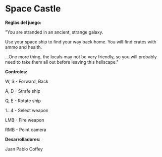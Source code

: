 # Space Castle

<b>Reglas del juego:</b>

"You are stranded in an ancient, strange galaxy.

Use your space ship to find your way back home. You will find crates with ammo and health.

...One more thing, the locals may not be very friendly, so you will probably need to take them all out before leaving this hellscape."


<b>Controles:</b>

W, S - Forward, Back

A, D - Strafe ship

Q, E - Rotate ship

1...4 - Select weapon

LMB - Fire weapon

RMB - Point camera



<b>Desarrolladores:</b>

Juan Pablo Coffey

